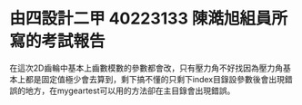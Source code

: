 # 由四設計二甲 40223133 陳澔旭組員所寫的考試報告
在這次2D齒輪中基本上齒數模數的參數都會改，只有壓力角不好找因為壓力角基本上都是固定值極少會去算到，剩下搞不懂的只剩下index目錄設參數後會出現錯誤的地方，在mygeartest可以用的方法卻在主目錄會出現錯誤。